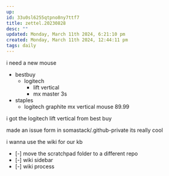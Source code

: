 ```yaml
---
up: 
id: 33u0sl6255qtpno8ny7ttf7
title: zettel.20230828
desc: ""
updated: Monday, March 11th 2024, 6:21:10 pm
created: Monday, March 11th 2024, 12:44:11 pm
tags: daily
---
```

i need a new mouse
- bestbuy
	- logitech 
		- lift vertical 
		- mx master 3s
- staples 
	- logitech graphite mx vertical mouse 89.99

i got the logitech lift vertical from best buy

made an issue form in somastack/.github-private 
	its really cool

i wanna use the wiki for our kb 
- [-] move the scratchpad folder to a different repo 
- [-] wiki sidebar 
- [-] wiki process 

